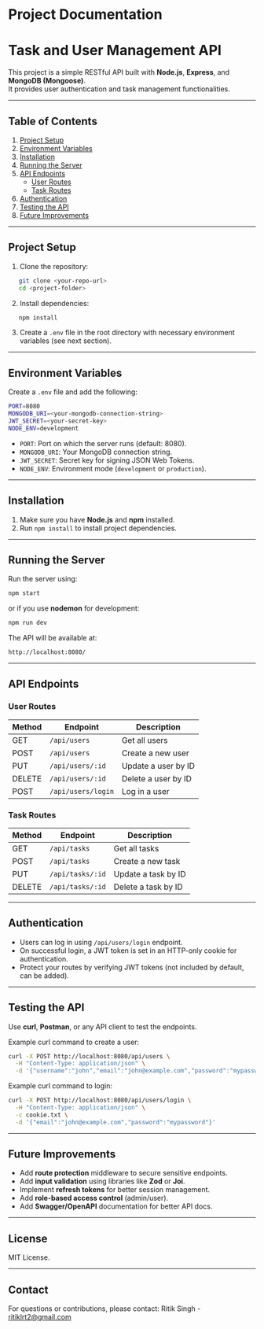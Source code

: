 # Project Documentation

# Task and User Management API

This project is a simple RESTful API built with **Node.js**, **Express**, and **MongoDB (Mongoose)**.  
It provides user authentication and task management functionalities.

---

## Table of Contents

1. [Project Setup](#project-setup)  
2. [Environment Variables](#environment-variables)  
3. [Installation](#installation)  
4. [Running the Server](#running-the-server)  
5. [API Endpoints](#api-endpoints)  
   - [User Routes](#user-routes)  
   - [Task Routes](#task-routes)  
6. [Authentication](#authentication)  
7. [Testing the API](#testing-the-api)  
8. [Future Improvements](#future-improvements)  

---

## Project Setup

1. Clone the repository:

```bash
   git clone <your-repo-url>
   cd <project-folder>
```

2. Install dependencies:

```bash
   npm install
```

3. Create a `.env` file in the root directory with necessary environment variables (see next section).

---

## Environment Variables

Create a `.env` file and add the following:

```bash
PORT=8080
MONGODB_URI=<your-mongodb-connection-string>
JWT_SECRET=<your-secret-key>
NODE_ENV=development
```

* `PORT`: Port on which the server runs (default: 8080).
* `MONGODB_URI`: Your MongoDB connection string.
* `JWT_SECRET`: Secret key for signing JSON Web Tokens.
* `NODE_ENV`: Environment mode (`development` or `production`).

---

## Installation

1. Make sure you have **Node.js** and **npm** installed.
2. Run `npm install` to install project dependencies.

---

## Running the Server

Run the server using:

```bash
npm start
```

or if you use **nodemon** for development:

```bash
npm run dev
```

The API will be available at:

```bash
http://localhost:8080/
```

---

## API Endpoints

### User Routes

| Method | Endpoint           | Description         |
| ------ | ------------------ | ------------------- |
| GET    | `/api/users`       | Get all users       |
| POST   | `/api/users`       | Create a new user   |
| PUT    | `/api/users/:id`   | Update a user by ID |
| DELETE | `/api/users/:id`   | Delete a user by ID |
| POST   | `/api/users/login` | Log in a user       |

### Task Routes

| Method | Endpoint         | Description         |
| ------ | ---------------- | ------------------- |
| GET    | `/api/tasks`     | Get all tasks       |
| POST   | `/api/tasks`     | Create a new task   |
| PUT    | `/api/tasks/:id` | Update a task by ID |
| DELETE | `/api/tasks/:id` | Delete a task by ID |

---

## Authentication

* Users can log in using `/api/users/login` endpoint.
* On successful login, a JWT token is set in an HTTP-only cookie for authentication.
* Protect your routes by verifying JWT tokens (not included by default, can be added).

---

## Testing the API

Use **curl**, **Postman**, or any API client to test the endpoints.

Example curl command to create a user:

```bash
curl -X POST http://localhost:8080/api/users \
  -H "Content-Type: application/json" \
  -d '{"username":"john","email":"john@example.com","password":"mypassword"}'
```

Example curl command to login:

```bash
curl -X POST http://localhost:8080/api/users/login \
  -H "Content-Type: application/json" \
  -c cookie.txt \
  -d '{"email":"john@example.com","password":"mypassword"}'
```

---

## Future Improvements

* Add **route protection** middleware to secure sensitive endpoints.
* Add **input validation** using libraries like **Zod** or **Joi**.
* Implement **refresh tokens** for better session management.
* Add **role-based access control** (admin/user).
* Add **Swagger/OpenAPI** documentation for better API docs.

---

## License

MIT License.

---

## Contact

For questions or contributions, please contact:
Ritik Singh - [ritiklrt2@gmail.com](mailto:ritiklrt2@gmail.com)